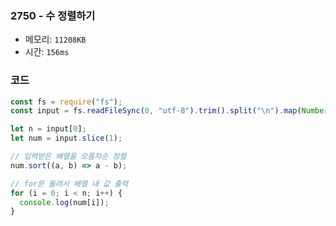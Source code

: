 ### 2750 - 수 정렬하기

- 메모리: `11208KB`
- 시간: `156ms`

### 코드

```js
const fs = require("fs");
const input = fs.readFileSync(0, "utf-8").trim().split("\n").map(Number);

let n = input[0];
let num = input.slice(1);

// 입력받은 배열을 오름차순 정렬
num.sort((a, b) => a - b);

// for문 돌려서 배열 내 값 출력
for (i = 0; i < n; i++) {
  console.log(num[i]);
}
```
